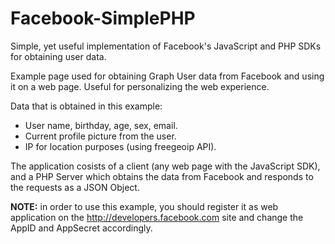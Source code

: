 # Facebook-SimplePHP
Simple, yet useful implementation of Facebook's JavaScript and PHP SDKs for obtaining user data.

Example page used for obtaining Graph User data from Facebook and using it on a web page. Useful for personalizing the web experience.

Data that is obtained in this example:
* User name, birthday, age, sex, email.
* Current profile picture from the user.
* IP for location purposes (using freegeoip API).

The application cosists of a client (any web page with the JavaScript SDK), and a PHP Server which obtains the data from Facebook and responds to the requests as a JSON Object.

**NOTE:** in order to use this example, you should register it as web application on the http://developers.facebook.com site and change the AppID and AppSecret accordingly.
